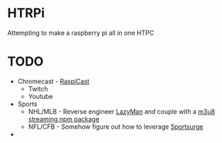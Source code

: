 # HTRPi
Attempting to make a raspberry pi all in one HTPC

# TODO
* Chromecast - [RaspiCast](https://thepi.io/how-to-use-your-raspberry-pi-as-a-chromecast-alternative)
  * Twitch
  * Youtube
* Sports
  * NHL/MLB - Reverse engineer [LazyMan](https://github.com/StevensNJD4/LazyMan) and couple with a [m3u8 streaming npm package](https://www.npmjs.com/package/m3u8stream)
  * NFL/CFB - Somehow figure out how to leverage [Sportsurge](https://sportsurge.net/)
* 
